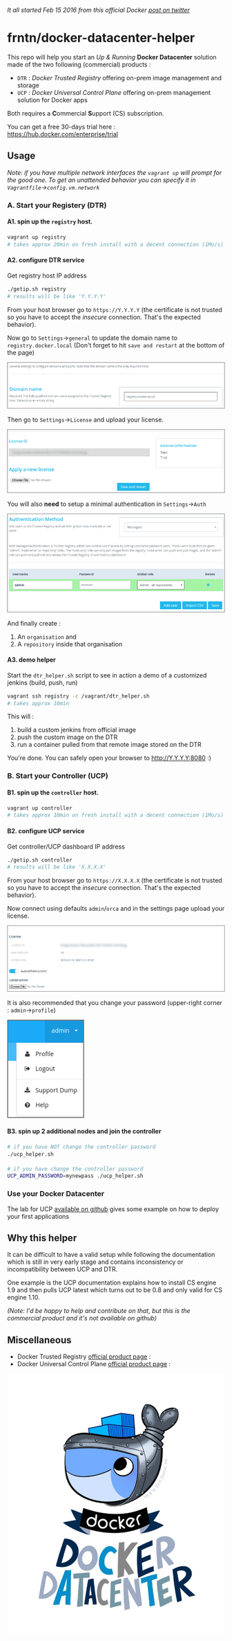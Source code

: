 *It all started Feb 15 2016 from this official Docker 
[post on twitter](https://twitter.com/docker/status/699276372204773376)*

# frntn/docker-datacenter-helper

This repo will help you start an *Up & Running* **Docker Datacenter** solution made 
of the two following (commercial) products :

  * `DTR` : *Docker Trusted Registry* offering on-prem image management and storage
  * `UCP` : *Docker Universal Control Plane* offering on-prem management solution for Docker apps

Both requires a **C**ommercial **S**upport (CS) subscription.

You can get a free 30-days trial here : https://hub.docker.com/enterprise/trial

## Usage

*Note: if you have multiple network interfaces the `vagrant up` will prompt for
the good one. To get an unattended behavior you can specify it in 
`Vagrantfile`->`config.vm.network`*

### A. Start your Registery (DTR)

#### A1. spin up the `registry` host. 

```bash
vagrant up registry 
# takes approx 20min on fresh install with a decent connection (1Mo/s)
```

#### A2. configure DTR service

Get registry host IP address
```bash
./getip.sh registry
# results will be like 'Y.Y.Y.Y'
```

From your host browser go to `https://Y.Y.Y.Y` (the certificate is not trusted
so you have to accept the *insecure* connection. That's the expected behavior).

Now go to `Settings`->`general` to update the domain name to
`registry.docker.local` (Don't forget to hit `save and restart` at the bottom 
of the page)

![registry-editdomain](img/registry-editdomain.png?raw=true)

Then go to `Settings`->`License` and upload your license.

![registry-addlicense](img/registry-addlicense.png?raw=true)

You will also **need** to setup a minimal authentication in `Settings`->`Auth`

![registry-adduser](img/registry-adduser.png?raw=true)

And finally create :
1. An `organisation` and
2. A `repository` inside that organisation

#### A3. demo helper

Start the `dtr_helper.sh` script to see in action a demo of a customized jenkins (build, push, run)
```bash
vagrant ssh registry -c /vagrant/dtr_helper.sh
# takes approx 10min
```

This will :
1. build a custom jenkins from official image
2. push the custom image on the DTR
3. run a container pulled from that remote image stored on the DTR

You're done. You can safely open your browser to http://Y.Y.Y.Y:8080 :)

### B. Start your Controller (UCP)

#### B1. spin up the `controller` host. 

```bash
vagrant up controller 
# takes approx 10min on fresh install with a decent connection (1Mo/s)
```

#### B2. configure UCP service

Get controller/UCP dashboard IP address
```bash
./getip.sh controller
# results will be like 'X.X.X.X'
```

From your host browser go to `https://X.X.X.X` (the certificate is not trusted so 
you have to accept the *insecure* connection. That's the expected behavior).

Now connect using defaults `admin`/`orca` and in the settings page upload your license.

![controller-addlicense](img/controller-addlicense.png?raw=true)

It is also recommended that you change your password (upper-right corner : 
`admin`->`profile`)

![controller-editprofile](img/controller-editprofile.png?raw=true)

#### B3. spin up 2 additional nodes and join the controller

```bash
# if you have NOT change the controller password
./ucp_helper.sh

# if you have change the controller password
UCP_ADMIN_PASSWORD=mynewpass ./ucp_helper.sh 
``` 

### Use your Docker Datacenter

The lab for UCP [available on github](https://github.com/docker/ucp_lab) gives
some example on how to deploy your first applications

## Why this helper

It can be difficult to have a valid setup while following the documentation 
which is still in very early stage and contains inconsistency or 
incompatibility between UCP and DTR. 

One example is the UCP documentation explains how to install CS engine 1.9 
and then pulls UCP latest which turns out to be 0.8 and only valid for CS 
engine 1.10.

*(Note: I'd be happy to help and contribute on that, but this is the 
commercial product and it's not available on github)*

## Miscellaneous

  * Docker Trusted Registry [official product page](https://www.docker.com/products/docker-trusted-registry) :
  * Docker Universal Control Plane [official product page](https://www.docker.com/products/docker-universal-control-plane) :

![official-logo](img/docker-datacenter.jpg?raw=true)


